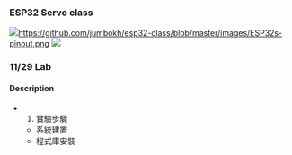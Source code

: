 ### ESP32 Servo class
![](ESP32)https://github.com/jumbokh/esp32-class/blob/master/images/ESP32s-pinout.png
![](https://github.com/YooYooo/github/blob/main/image.png"esp32")
### 11/29 Lab
#### Description
* 1. 實驗步驟
   * 系統建置
   * 程式庫安裝
##
